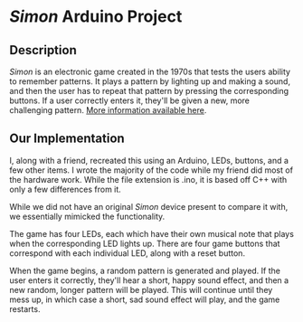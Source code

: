 # *Simon* Arduino Project

## Description
*Simon* is an electronic game created in the 1970s that tests the users ability to remember patterns. It plays a pattern by lighting up and making a sound, and then the user has to repeat that pattern by pressing the corresponding buttons. If a user correctly enters it, they'll be given a new, more challenging pattern. [More information available here](https://en.wikipedia.org/wiki/Simon_(game)).  

## Our Implementation
I, along with a friend, recreated this using an Arduino, LEDs, buttons, and a few other items. I wrote the majority of the code while my friend did most of the hardware work. While the file extension is .ino, it is based off C++ with only a few differences from it.  

While we did not have an original *Simon* device present to compare it with, we essentially mimicked the functionality.  

The game has four LEDs, each which have their own musical note that plays when the corresponding LED lights up. There are four game buttons that correspond with each individual LED, along with a reset button.  

When the game begins, a random pattern is generated and played. If the user enters it correctly, they'll hear a short, happy sound effect, and then a new random, longer pattern will be played. This will continue until they mess up, in which case a short, sad sound effect will play, and the game restarts.  

